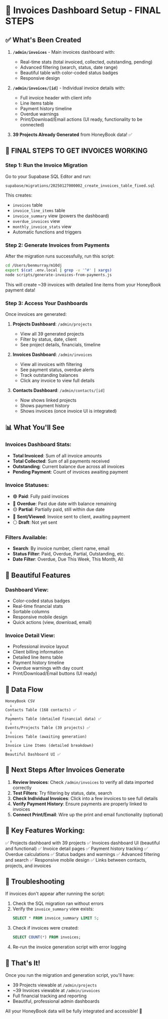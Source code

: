 # 🧾 Invoices Dashboard Setup - FINAL STEPS

## ✅ What's Been Created

1. **`/admin/invoices`** - Main invoices dashboard with:
   - Real-time stats (total invoiced, collected, outstanding, pending)
   - Advanced filtering (search, status, date range)
   - Beautiful table with color-coded status badges
   - Responsive design

2. **`/admin/invoices/[id]`** - Individual invoice details with:
   - Full invoice header with client info
   - Line items table
   - Payment history timeline
   - Overdue warnings
   - Print/Download/Email actions (UI ready, functionality to be connected)

3. **39 Projects Already Generated** from HoneyBook data! ✅

## 🚀 FINAL STEPS TO GET INVOICES WORKING

### Step 1: Run the Invoice Migration

Go to your Supabase SQL Editor and run:
```
supabase/migrations/20250127000002_create_invoices_table_fixed.sql
```

This creates:
- `invoices` table
- `invoice_line_items` table
- `invoice_summary` view (powers the dashboard)
- `overdue_invoices` view
- `monthly_invoice_stats` view
- Automatic functions and triggers

### Step 2: Generate Invoices from Payments

After the migration runs successfully, run this script:

```bash
cd /Users/benmurray/m10dj
export $(cat .env.local | grep -v '^#' | xargs)
node scripts/generate-invoices-from-payments.js
```

This will create ~39 invoices with detailed line items from your HoneyBook payment data!

### Step 3: Access Your Dashboards

Once invoices are generated:

1. **Projects Dashboard**: `/admin/projects`
   - View all 39 generated projects
   - Filter by status, date, client
   - See project details, financials, timeline

2. **Invoices Dashboard**: `/admin/invoices`
   - View all invoices with filtering
   - See payment status, overdue alerts
   - Track outstanding balances
   - Click any invoice to view full details

3. **Contacts Dashboard**: `/admin/contacts/[id]`
   - Now shows linked projects
   - Shows payment history
   - Shows invoices (once invoice UI is integrated)

## 📊 What You'll See

### Invoices Dashboard Stats:
- **Total Invoiced**: Sum of all invoice amounts
- **Total Collected**: Sum of all payments received
- **Outstanding**: Current balance due across all invoices
- **Pending Payment**: Count of invoices awaiting payment

### Invoice Statuses:
- 🟢 **Paid**: Fully paid invoices
- 🔴 **Overdue**: Past due date with balance remaining
- 🟡 **Partial**: Partially paid, still within due date
- 🔵 **Sent/Viewed**: Invoice sent to client, awaiting payment
- ⚪ **Draft**: Not yet sent

### Filters Available:
- **Search**: By invoice number, client name, email
- **Status Filter**: Paid, Overdue, Partial, Outstanding, etc.
- **Date Filter**: Overdue, Due This Week, This Month, All

## 🎨 Beautiful Features

### Dashboard View:
- Color-coded status badges
- Real-time financial stats
- Sortable columns
- Responsive mobile design
- Quick actions (view, download, email)

### Invoice Detail View:
- Professional invoice layout
- Client billing information
- Detailed line items table
- Payment history timeline
- Overdue warnings with day count
- Print/Download/Email buttons (UI ready)

## 🔄 Data Flow

```
HoneyBook CSV 
  ↓
Contacts Table (168 contacts) ✅
  ↓
Payments Table (detailed financial data) ✅
  ↓
Events/Projects Table (39 projects) ✅
  ↓
Invoices Table (awaiting generation)
  ↓
Invoice Line Items (detailed breakdown)
  ↓
Beautiful Dashboard UI ✅
```

## 📝 Next Steps After Invoices Generate

1. **Review Invoices**: Check `/admin/invoices` to verify all data imported correctly
2. **Test Filters**: Try filtering by status, date, search
3. **Check Individual Invoices**: Click into a few invoices to see full details
4. **Verify Payment History**: Ensure payments are properly linked to invoices
5. **Connect Print/Email**: Wire up the print and email functionality (optional)

## 🎯 Key Features Working:

✅ Projects dashboard with 39 projects
✅ Invoices dashboard UI (beautiful and functional)
✅ Invoice detail pages
✅ Payment history tracking
✅ Overdue calculations
✅ Status badges and warnings
✅ Advanced filtering and search
✅ Responsive mobile design
✅ Links between contacts, projects, and invoices

## 🔧 Troubleshooting

If invoices don't appear after running the script:

1. Check the SQL migration ran without errors
2. Verify the `invoice_summary` view exists:
   ```sql
   SELECT * FROM invoice_summary LIMIT 5;
   ```
3. Check if invoices were created:
   ```sql
   SELECT COUNT(*) FROM invoices;
   ```
4. Re-run the invoice generation script with error logging

## 🎉 That's It!

Once you run the migration and generation script, you'll have:
- 39 Projects viewable at `/admin/projects`
- ~39 Invoices viewable at `/admin/invoices`
- Full financial tracking and reporting
- Beautiful, professional admin dashboards

All your HoneyBook data will be fully integrated and accessible! 🚀

